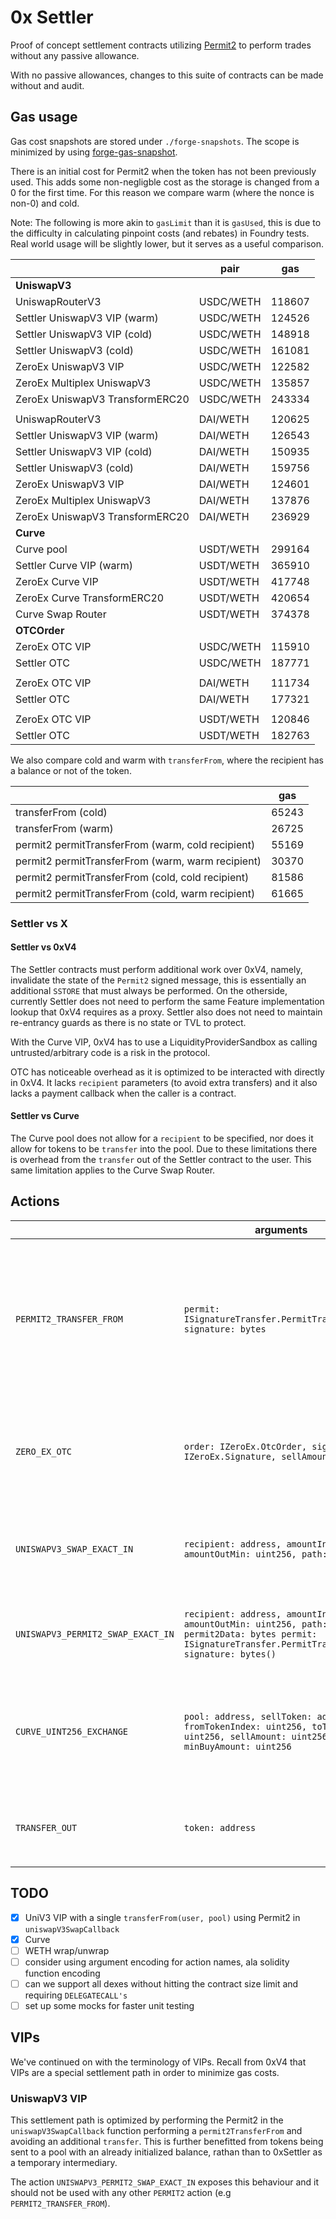 # 0x Settler

Proof of concept settlement contracts utilizing [Permit2](https://github.com/Uniswap/permit2) to perform trades without any passive allowance.

With no passive allowances, changes to this suite of contracts can be made without and audit.

## Gas usage

Gas cost snapshots are stored under `./forge-snapshots`. The scope is minimized by using [forge-gas-snapshot](https://github.com/marktoda/forge-gas-snapshot).

There is an initial cost for Permit2 when the token has not been previously used. This adds some non-negligble cost as the storage is changed from a 0 for the first time. For this reason we compare warm (where the nonce is non-0) and cold.

Note: The following is more akin to `gasLimit` than it is `gasUsed`, this is due to the difficulty in calculating pinpoint costs (and rebates) in Foundry tests. Real world usage will be slightly lower, but it serves as a useful comparison.

|                                 | pair      | gas    |
| ------------------------------- | --------- | ------ |
| **UniswapV3**                   |           |        |
| UniswapRouterV3                 | USDC/WETH | 118607 |
| Settler UniswapV3 VIP (warm)    | USDC/WETH | 124526 |
| Settler UniswapV3 VIP (cold)    | USDC/WETH | 148918 |
| Settler UniswapV3 (cold)        | USDC/WETH | 161081 |
| ZeroEx UniswapV3 VIP            | USDC/WETH | 122582 |
| ZeroEx Multiplex UniswapV3      | USDC/WETH | 135857 |
| ZeroEx UniswapV3 TransformERC20 | USDC/WETH | 243334 |
|                                 |           |        |
| UniswapRouterV3                 | DAI/WETH  | 120625 |
| Settler UniswapV3 VIP (warm)    | DAI/WETH  | 126543 |
| Settler UniswapV3 VIP (cold)    | DAI/WETH  | 150935 |
| Settler UniswapV3 (cold)        | DAI/WETH  | 159756 |
| ZeroEx UniswapV3 VIP            | DAI/WETH  | 124601 |
| ZeroEx Multiplex UniswapV3      | DAI/WETH  | 137876 |
| ZeroEx UniswapV3 TransformERC20 | DAI/WETH  | 236929 |
| **Curve**                       |           |        |
| Curve pool                      | USDT/WETH | 299164 |
| Settler Curve VIP (warm)        | USDT/WETH | 365910 |
| ZeroEx Curve VIP                | USDT/WETH | 417748 |
| ZeroEx Curve TransformERC20     | USDT/WETH | 420654 |
| Curve Swap Router               | USDT/WETH | 374378 |
| **OTCOrder**                    |           |        |
| ZeroEx OTC VIP                  | USDC/WETH | 115910 |
| Settler OTC                     | USDC/WETH | 187771 |
|                                 |           |        |
| ZeroEx OTC VIP                  | DAI/WETH  | 111734 |
| Settler OTC                     | DAI/WETH  | 177321 |
|                                 |           |        |
| ZeroEx OTC VIP                  | USDT/WETH | 120846 |
| Settler OTC                     | USDT/WETH | 182763 |

We also compare cold and warm with `transferFrom`, where the recipient has a balance or not of the token.

|                                                   | gas   |
| ------------------------------------------------- | ----- |
| transferFrom (cold)                               | 65243 |
| transferFrom (warm)                               | 26725 |
| permit2 permitTransferFrom (warm, cold recipient) | 55169 |
| permit2 permitTransferFrom (warm, warm recipient) | 30370 |
| permit2 permitTransferFrom (cold, cold recipient) | 81586 |
| permit2 permitTransferFrom (cold, warm recipient) | 61665 |

### Settler vs X

#### Settler vs 0xV4

The Settler contracts must perform additional work over 0xV4, namely, invalidate the state of the `Permit2` signed message, this is essentially an additional `SSTORE` that must always be performed.
On the otherside, currently Settler does not need to perform the same Feature implementation lookup that 0xV4 requires as a proxy. Settler also does not need to maintain re-entrancy guards as there is no state or TVL to protect.

With the Curve VIP, 0xV4 has to use a LiquidityProviderSandbox as calling untrusted/arbitrary code is a risk in the protocol.

OTC has noticeable overhead as it is optimized to be interacted with directly in 0xV4. It lacks `recipient` parameters (to avoid extra transfers) and it also lacks a payment callback when the caller is a contract.

#### Settler vs Curve

The Curve pool does not allow for a `recipient` to be specified, nor does it allow for tokens to be `transfer` into the pool. Due to these limitations there is overhead from the `transfer` out of the Settler contract to the user.
This same limitation applies to the Curve Swap Router.

## Actions

|                                   | arguments                                                                                                                                                         | note                                                                                                                |
| --------------------------------- | ----------------------------------------------------------------------------------------------------------------------------------------------------------------- | ------------------------------------------------------------------------------------------------------------------- |
| `PERMIT2_TRANSFER_FROM`           | `permit: ISignatureTransfer.PermitTransferFrom, signature: bytes`                                                                                                 | Uses `Permit2` with a signed payload from `msg.sender` to transfer funds from the user into the 0xSettler contract. |
| `ZERO_EX_OTC`                     | `order: IZeroEx.OtcOrder, signature: IZeroEx.Signature, sellAmount: uint256`                                                                                      | Trades against ZeroEx OTC order using the contracts balance for funding                                             |
| `UNISWAPV3_SWAP_EXACT_IN`         | `recipient: address, amountIn: uint256, amountOutMin: uint256, path: bytes`                                                                                       | Trades against UniswapV3 using the contracts balance for funding                                                    |
| `UNISWAPV3_PERMIT2_SWAP_EXACT_IN` | `recipient: address, amountIn: uint256, amountOutMin: uint256, path: bytes, permit2Data: bytes permit: ISignatureTransfer.PermitTransferFrom, signature: bytes()` | Trades against UniswapV3 using the Permit2 for funding                                                              |
| `CURVE_UINT256_EXCHANGE`          | `pool: address, sellToken: address, fromTokenIndex: uint256, toTokenIndex: uint256, sellAmount: uint256, minBuyAmount: uint256`                                   | Trades against Curve (uint256 variants) using the contracts balance for funding                                     |
| `TRANSFER_OUT`                    | `token: address`                                                                                                                                                  | Transfers out the contracts balance of `token` to `msg.sender`                                                      |

## TODO

- [x] UniV3 VIP with a single `transferFrom(user, pool)` using Permit2 in `uniswapV3SwapCallback`
- [x] Curve
- [ ] WETH wrap/unwrap
- [ ] consider using argument encoding for action names, ala solidity function encoding
- [ ] can we support all dexes without hitting the contract size limit and requiring `DELEGATECALL's`
- [ ] set up some mocks for faster unit testing

## VIPs

We've continued on with the terminology of VIPs. Recall from 0xV4 that VIPs are a special settlement path in order to minimize gas costs.

### UniswapV3 VIP

This settlement path is optimized by performing the Permit2 in the `uniswapV3SwapCallback` function performing a `permit2TransferFrom` and avoiding an additional `transfer`. This is further benefitted from tokens being sent to a pool with an already initialized balance, rathan than to 0xSettler as a temporary intermediary.

The action `UNISWAPV3_PERMIT2_SWAP_EXACT_IN` exposes this behaviour and it should not be used with any other `PERMIT2` action (e.g `PERMIT2_TRANSFER_FROM`).
